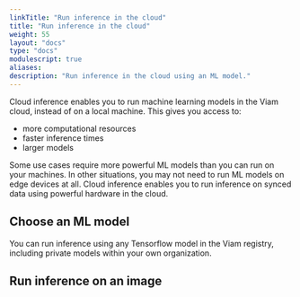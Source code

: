 ```yaml
---
linkTitle: "Run inference in the cloud"
title: "Run inference in the cloud"
weight: 55
layout: "docs"
type: "docs"
modulescript: true
aliases:
description: "Run inference in the cloud using an ML model."
---
```


Cloud inference enables you to run machine learning models in the Viam cloud, instead of on a local machine. This gives you access to:

- more computational resources
- faster inference times
- larger models

Some use cases require more powerful ML models than you can run on your machines. In other situations, you may not need to run ML models on edge devices at all. Cloud inference enables you to run inference on synced data using powerful hardware in the cloud.

## Choose an ML model

You can run inference using any Tensorflow model in the Viam registry, including private models within your own organization.

## Run inference on an image

